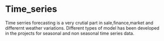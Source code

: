 # Time_series
Time serries forecasting is a very crutial part in sale,finance,market and differernt weather variations. Different types of model has been developed in the projects for seasonal and non seasonal time series data.
